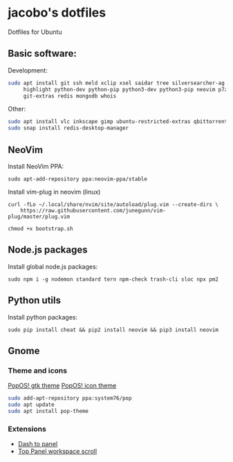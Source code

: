 jacobo's dotfiles
=================


Dotfiles for Ubuntu


## Basic software:

Development:

```sh
sudo apt install git ssh meld xclip xsel saidar tree silversearcher-ag zsh tmux\
     highlight python-dev python-pip python3-dev python3-pip neovim p7zip-full jq\
     git-extras redis mongodb whois
```

Other:

```sh
sudo apt install vlc inkscape gimp ubuntu-restricted-extras qbittorrent &&\
sudo snap install redis-desktop-manager
```

## NeoVim

Install NeoVim PPA:

```
sudo apt-add-repository ppa:neovim-ppa/stable
```

Install vim-plug in neovim (linux)

```
curl -fLo ~/.local/share/nvim/site/autoload/plug.vim --create-dirs \
    https://raw.githubusercontent.com/junegunn/vim-plug/master/plug.vim
```

```
chmod +x bootstrap.sh
```

## Node.js packages

Install global node.js packages:

```
sudo npm i -g nodemon standard tern npm-check trash-cli sloc npx pm2
```

## Python utils

Install python packages:

```
sudo pip install cheat && pip2 install neovim && pip3 install neovim
```


## Gnome

### Theme and icons

[PopOS! gtk theme](https://github.com/pop-os/gtk-theme)
[PopOS! icon theme](https://github.com/pop-os/icon-theme)


```sh
sudo add-apt-repository ppa:system76/pop
sudo apt update
sudo apt install pop-theme
```

### Extensions

- [Dash to panel](https://extensions.gnome.org/extension/1160/dash-to-panel/)
- [Top Panel workspace scroll](https://extensions.gnome.org/extension/701/top-panel-workspace-scroll/)
